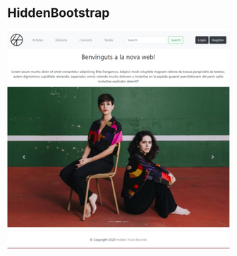 # HiddenBootstrap



<img src="https://github.com/Marceugeni/HiddenBootstrap/blob/main/img/Captura1.PNG?raw=true" alt="">

